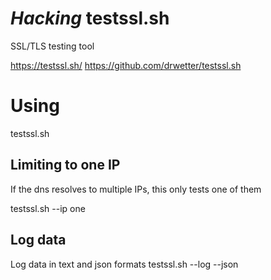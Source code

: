 # *Hacking* testssl.sh

SSL/TLS testing tool

https://testssl.sh/
https://github.com/drwetter/testssl.sh

# Using
testssl.sh <url>

## Limiting to one IP
If the dns resolves to multiple IPs, this only tests one of them

testssl.sh --ip one <url>

## Log data
Log data in text and json formats
testssl.sh --log --json <url>
